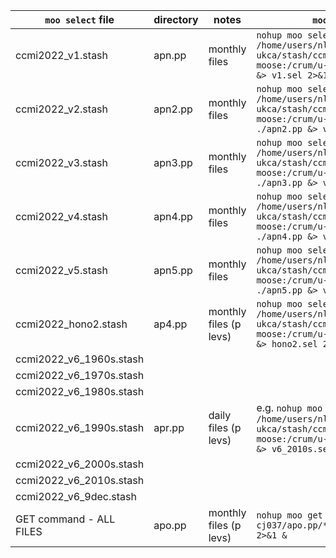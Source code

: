 | `moo select` file | directory | notes | `moo` command |
|-------------------|-----------|-------|---------------|
| ccmi2022_v1.stash       | apn.pp  |monthly files | `nohup moo select -v /home/users/nlabraham/git/ccmi2022-ukca/stash/ccmi2022_v1.stash moose:/crum/u-cj037/apn.pp ./apn.pp &> v1.sel 2>&1 &` |
| ccmi2022_v2.stash       | apn2.pp | monthly files | `nohup moo select -v /home/users/nlabraham/git/ccmi2022-ukca/stash/ccmi2022_v2.stash moose:/crum/u-cj037/apn.pp ./apn2.pp &> v2.sel 2>&1 &` |
| ccmi2022_v3.stash       | apn3.pp | monthly files | `nohup moo select -v /home/users/nlabraham/git/ccmi2022-ukca/stash/ccmi2022_v3.stash moose:/crum/u-cj037/apn.pp ./apn3.pp &> v3.sel 2>&1 &` |
| ccmi2022_v4.stash       | apn4.pp | monthly files | `nohup moo select -v /home/users/nlabraham/git/ccmi2022-ukca/stash/ccmi2022_v4.stash moose:/crum/u-cj037/apn.pp ./apn4.pp &> v4.sel 2>&1 &` |
| ccmi2022_v5.stash       | apn5.pp | monthly files | `nohup moo select -v /home/users/nlabraham/git/ccmi2022-ukca/stash/ccmi2022_v5.stash moose:/crum/u-cj037/apn.pp ./apn5.pp &> v5.sel 2>&1 &` |
| ccmi2022_hono2.stash    | ap4.pp  | monthly files (p levs) | `nohup moo select -v /home/users/nlabraham/git/ccmi2022-ukca/stash/ccmi2022_hono2.stash moose:/crum/u-cj037/ap4.pp ./ap4.pp &> hono2.sel 2>&1 &` |
| ccmi2022_v6_1960s.stash | | | |
| ccmi2022_v6_1970s.stash | | | |
| ccmi2022_v6_1980s.stash | | | |
| ccmi2022_v6_1990s.stash | apr.pp | daily files (p levs) | e.g. `nohup moo select -v /home/users/nlabraham/git/ccmi2022-ukca/stash/ccmi2022_v6_2010s.stash moose:/crum/u-cj037/apr.pp ./apr.pp &> v6_2010s.sel 2>&1 &` |
| ccmi2022_v6_2000s.stash | | |	|
| ccmi2022_v6_2010s.stash | | |	|
| ccmi2022_v6_9dec.stash  | | |	|
| GET command - ALL FILES | apo.pp  | monthly files (p levs) | `nohup moo get -v moose:/crum/u-cj037/apo.pp/*.pp . &> ../apo.get 2>&1 &` |
